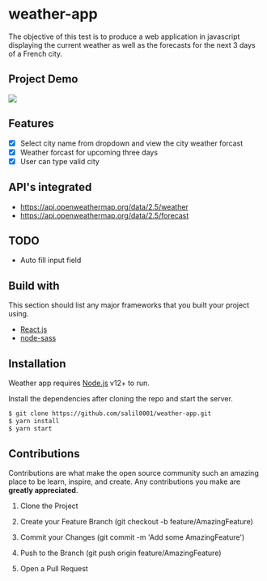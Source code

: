# weather-app
The objective of this test is to produce a web application in javascript displaying the current weather as well as the forecasts for the next 3 days of a French city.


## Project Demo

![](https://im4.ezgif.com/tmp/ezgif-4-590885c08a.gif)

## Features

 - [x] Select city name from dropdown and view the city weather forcast
 - [x] Weather forcast for upcoming three days
 - [x] User can type valid city 
 
## API's integrated
 - https://api.openweathermap.org/data/2.5/weather
 - https://api.openweathermap.org/data/2.5/forecast

## TODO
-  Auto fill input field

## Build with
This section should list any major frameworks that you built your project using.
- [React.js] 
- [node-sass]


## Installation

Weather app requires [Node.js](https://nodejs.org/) v12+ to run.

Install the dependencies after cloning the repo and start the server.

```sh
$ git clone https://github.com/salil0001/weather-app.git
$ yarn install 
$ yarn start
```
## Contributions

Contributions are what make the open source community such an amazing place to be learn, inspire, and create. Any contributions you make are **greatly appreciated**.
  
1. Clone the Project
2. Create your Feature Branch (git checkout -b feature/AmazingFeature)
3. Commit your Changes (git commit -m 'Add some AmazingFeature')
4. Push to the Branch (git push origin feature/AmazingFeature)
5. Open a Pull Request
  
  
   [React.js]: <https://reactjs.org/>
   [node-sass]:<https://www.npmjs.com/package/node-sass/>
